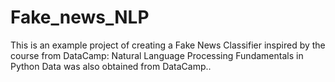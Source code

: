 # Fake_news_NLP
This is an example project of creating a Fake News Classifier inspired by the course from DataCamp: Natural Language Processing Fundamentals in Python
Data was also obtained from DataCamp..
